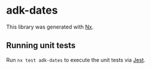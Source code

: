 # adk-dates

This library was generated with [Nx](https://nx.dev).

## Running unit tests

Run `nx test adk-dates` to execute the unit tests via [Jest](https://jestjs.io).
